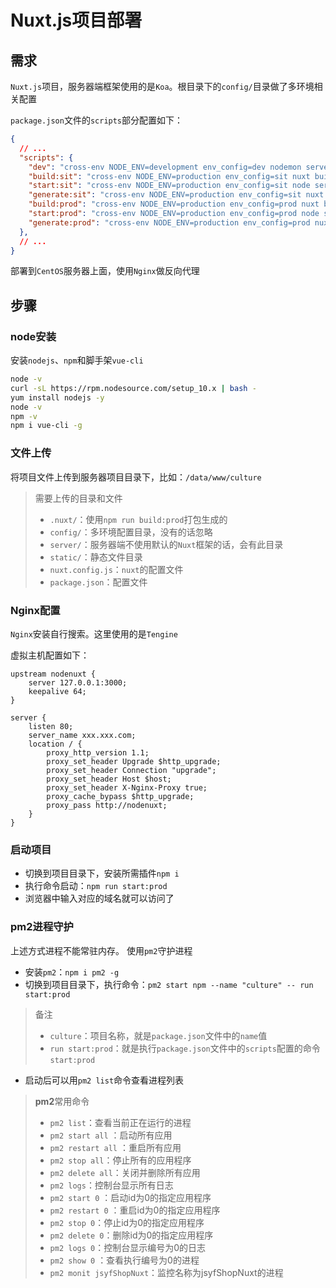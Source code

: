 # Nuxt.js项目部署

## 需求
`Nuxt.js`项目，服务器端框架使用的是`Koa`。根目录下的`config/`目录做了多环境相关配置

`package.json`文件的`scripts`部分配置如下：

```json
{
  // ...
  "scripts": {
    "dev": "cross-env NODE_ENV=development env_config=dev nodemon server/index.js --watch server",
    "build:sit": "cross-env NODE_ENV=production env_config=sit nuxt build",
    "start:sit": "cross-env NODE_ENV=production env_config=sit node server/index.js",
    "generate:sit": "cross-env NODE_ENV=production env_config=sit nuxt generate",
    "build:prod": "cross-env NODE_ENV=production env_config=prod nuxt build",
    "start:prod": "cross-env NODE_ENV=production env_config=prod node server/index.js",
    "generate:prod": "cross-env NODE_ENV=production env_config=prod nuxt generate"
  },
  // ...
}
```

部署到`CentOS`服务器上面，使用`Nginx`做反向代理

## 步骤
### node安装
安装`nodejs`、`npm`和脚手架`vue-cli`

```bash
node -v
curl -sL https://rpm.nodesource.com/setup_10.x | bash -
yum install nodejs -y
node -v
npm -v
npm i vue-cli -g
```

### 文件上传

将项目文件上传到服务器项目目录下，比如：`/data/www/culture`

> 需要上传的目录和文件
>- `.nuxt/`：使用`npm run build:prod`打包生成的
>- `config/`：多环境配置目录，没有的话忽略
>- `server/`：服务器端不使用默认的`Nuxt`框架的话，会有此目录
>- `static/`：静态文件目录
>- `nuxt.config.js`：`nuxt`的配置文件
>- `package.json`：配置文件

### Nginx配置
`Nginx`安装自行搜索。这里使用的是`Tengine`

虚拟主机配置如下：

```nginx
upstream nodenuxt {
	server 127.0.0.1:3000;
	keepalive 64;
}

server {
	listen 80;
	server_name xxx.xxx.com;
	location / {
		proxy_http_version 1.1;
		proxy_set_header Upgrade $http_upgrade;  
		proxy_set_header Connection "upgrade";
		proxy_set_header Host $host;
		proxy_set_header X-Nginx-Proxy true;
		proxy_cache_bypass $http_upgrade;
		proxy_pass http://nodenuxt;
	}
}
```

### 启动项目
- 切换到项目目录下，安装所需插件`npm i`
- 执行命令启动：`npm run start:prod`
- 浏览器中输入对应的域名就可以访问了

### pm2进程守护
上述方式进程不能常驻内存。
使用`pm2`守护进程

- 安装`pm2`：`npm i pm2 -g`
- 切换到项目目录下，执行命令：`pm2 start npm --name "culture" -- run start:prod`

> 备注
>- `culture`：项目名称，就是`package.json`文件中的`name`值
>- `run start:prod`：就是执行`package.json`文件中的`scripts`配置的命令`start:prod`

- 启动后可以用`pm2 list`命令查看进程列表

> **pm2**常用命令
>- `pm2 list`：查看当前正在运行的进程
>- `pm2 start all` ：启动所有应用
>- `pm2 restart all` ：重启所有应用
>- `pm2 stop all`：停止所有的应用程序
>- `pm2 delete all`：关闭并删除所有应用
>- `pm2 logs`：控制台显示所有日志
>- `pm2 start 0` ：启动id为0的指定应用程序
>- `pm2 restart 0` ：重启id为0的指定应用程序
>- `pm2 stop 0`：停止id为0的指定应用程序
>- `pm2 delete 0`：删除id为0的指定应用程序
>- `pm2 logs 0`：控制台显示编号为0的日志
>- `pm2 show 0` ：查看执行编号为0的进程
>- `pm2 monit jsyfShopNuxt`：监控名称为jsyfShopNuxt的进程